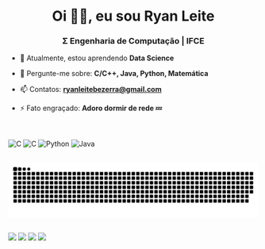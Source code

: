 <h1 align="center">Oi 👋🏻, eu sou Ryan Leite</h1>
<h3 align="center">Σ Engenharia de Computação | IFCE</h3>

- 🌱 Atualmente, estou aprendendo **Data Science**

- 💬 Pergunte-me sobre: **C/C++, Java, Python, Matemática**

- 📫 Contatos: **ryanleitebezerra@gmail.com**

- ⚡ Fato engraçado: **Adoro dormir de rede 💤**

##

<div style="display: inline_block"><br>
  <img align="center" alt="C" height="36,5" width="40" src="https://cdn.jsdelivr.net/gh/devicons/devicon/icons/c/c-original.svg">
  <img align="center" alt="C" height="35" width="40" src="https://cdn.jsdelivr.net/gh/devicons/devicon@latest/icons/cplusplus/cplusplus-original.svg">
  <img align="center" alt="Python" height="35" width="40" src="https://cdn.jsdelivr.net/gh/devicons/devicon@latest/icons/python/python-original.svg">
  <img align="center" alt="Java" height="35" width="40" src="https://cdn.jsdelivr.net/gh/devicons/devicon/icons/java/java-original.svg">
  
##

<div>
  <picture>
    <source media="(prefers-color-scheme: dark)" srcset="https://raw.githubusercontent.com/platane/platane/output/github-contribution-grid-snake-dark.svg">
    <source media="(prefers-color-scheme: light)" srcset="https://raw.githubusercontent.com/platane/platane/output/github-contribution-grid-snake.svg">
    <img alt="github contribution grid snake animation" src="https://raw.githubusercontent.com/platane/platane/output/github-contribution-grid-snake.svg">
  </picture>
</div>

##

<div>
  <a href="https://instagram.com/ryanleite__" target="_blank"><img src="https://img.shields.io/badge/-Instagram-%23E4405F?style=for-the-badge&logo=instagram&logoColor=white" target="_blank"></a>
  <a href="https://fb.com/rian.leiteb" target="_blank"><img src="https://img.shields.io/badge/Facebook-1877F2?style=for-the-badge&logo=facebook&logoColor=white" target="_blank"></a> 
  <a href = "mailto:ryanleitebezerra@gmail.com"><img src="https://img.shields.io/badge/-Gmail-%23333?style=for-the-badge&logo=gmail&logoColor=white" target="_blank"></a>
  <a href="https://linkedin.com/in/ryan-leite-bezerra-307990290" target="_blank"><img src="https://img.shields.io/badge/-LinkedIn-%230077B5?style=for-the-badge&logo=linkedin&logoColor=white" target="_blank"></a>

<!-- ![Snake animation](https://github.com/RyanLeiteBezerra/RyanLeiteBezerra/blob/output/github-contribution-grid-snake.svg) -->

